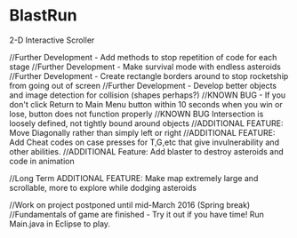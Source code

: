 # BlastRun
2-D Interactive Scroller

//Further Development - Add methods to stop repetition of code for each stage 
//Further Development - Make survival mode with endless asteroids
//Further Development - Create rectangle borders around to stop rocketship from going out of screen
//Further Development - Develop better objects and image detection for collision (shapes perhaps?)
//KNOWN BUG - If you don't click Return to Main Menu button within 10 seconds when you win or lose, button does not function properly
//KNOWN BUG Intersection is loosely defined, not tightly bound around objects
//ADDITIONAL FEATURE: Move Diagonally rather than simply left or right
//ADDITIONAL FEATURE: Add Cheat codes on case presses for T,G,etc that give invulnerability and other abilities.
//ADDITIONAL Feature: Add blaster to destroy asteroids and code in animation


//Long Term ADDITIONAL FEATURE: Make map extremely large and scrollable, more to explore while dodging asteroids

//Work on project postponed until mid-March 2016 (Spring break)
//Fundamentals of game are finished - Try it out if you have time! Run Main.java in Eclipse to play.
